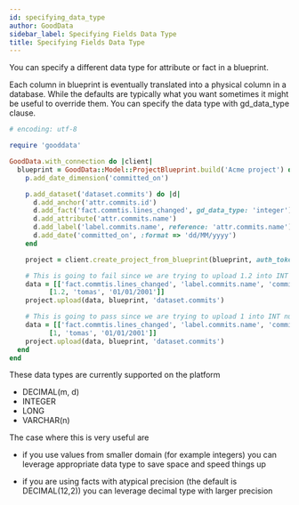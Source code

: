 ```yaml
---
id: specifying_data_type
author: GoodData
sidebar_label: Specifying Fields Data Type
title: Specifying Fields Data Type
---
```


You can specify a different data type for attribute or fact in
a blueprint.

Each column in blueprint is eventually translated into a physical column
in a database. While the defaults are typically what you want sometimes
it might be useful to override them. You can specify the data type with
gd\_data\_type clause.


```ruby
# encoding: utf-8

require 'gooddata'

GoodData.with_connection do |client|
  blueprint = GoodData::Model::ProjectBlueprint.build('Acme project') do |p|
    p.add_date_dimension('committed_on')

    p.add_dataset('dataset.commits') do |d|
      d.add_anchor('attr.commits.id')
      d.add_fact('fact.commtis.lines_changed', gd_data_type: 'integer')
  	  d.add_attribute('attr.commits.name')
      d.add_label('label.commits.name', reference: 'attr.commits.name')
      d.add_date('committed_on', :format => 'dd/MM/yyyy')
    end

    project = client.create_project_from_blueprint(blueprint, auth_token: 'token')

    # This is going to fail since we are trying to upload 1.2 into INT numeric type
    data = [['fact.commtis.lines_changed', 'label.commits.name', 'committed_on'],
          [1.2, 'tomas', '01/01/2001']]
    project.upload(data, blueprint, 'dataset.commits')

    # This is going to pass since we are trying to upload 1 into INT numeric type
    data = [['fact.commtis.lines_changed', 'label.commits.name', 'committed_on'],
          [1, 'tomas', '01/01/2001']]
    project.upload(data, blueprint, 'dataset.commits')
  end
end
```

These data types are currently supported on the platform

-   DECIMAL(m, d)
-   INTEGER
-   LONG
-   VARCHAR(n)

The case where this is very useful are

-   if you use values from smaller domain (for example integers) you can
    leverage appropriate data type to save space and speed things up

-   if you are using facts with atypical precision (the default is
    DECIMAL(12,2)) you can leverage decimal type with larger precision
